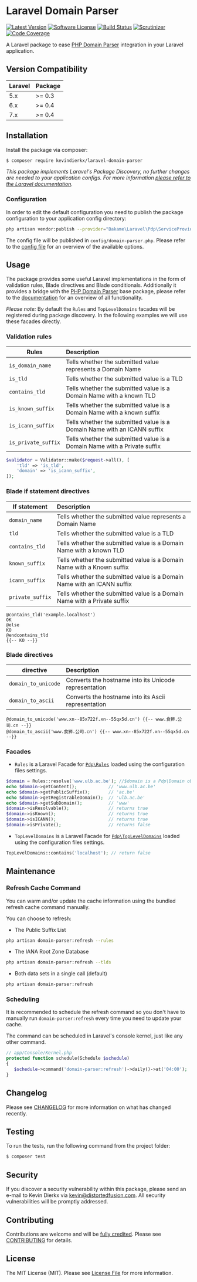 # Laravel Domain Parser

[![Latest Version](https://img.shields.io/github/tag/kevindierkx/laravel-domain-parser.svg?style=flat-square)](https://github.com/kevindierkx/laravel-domain-parser/tags)
[![Software License](https://img.shields.io/badge/license-MIT-brightgreen.svg?style=flat-square)](https://github.com/kevindierkx/laravel-domain-parser/blob/master/LICENSE)
[![Build Status](https://img.shields.io/travis/kevindierkx/laravel-domain-parser.svg?style=flat-square)](https://travis-ci.org/kevindierkx/laravel-domain-parser)
[![Scrutinizer](https://img.shields.io/scrutinizer/g/kevindierkx/laravel-domain-parser.svg?style=flat-square)](https://scrutinizer-ci.com/g/kevindierkx/laravel-domain-parser/)
[![Code Coverage](https://img.shields.io/scrutinizer/coverage/g/kevindierkx/laravel-domain-parser.svg?style=flat-square)](https://scrutinizer-ci.com/g/kevindierkx/laravel-domain-parser/?branch=master)

A Laravel package to ease [PHP Domain Parser](https://github.com/jeremykendall/php-domain-parser) integration in your Laravel application.

## Version Compatibility

 Laravel  | Package
:---------|:----------
 5.x      | >= 0.3
 6.x      | >= 0.4
 7.x      | >= 0.4

## Installation

Install the package via composer:

```bash
$ composer require kevindierkx/laravel-domain-parser
```

*This package implements Laravel's Package Discovery, no further changes are needed to your application configs. For more information [please refer to the Laravel documentation](https://laravel.com/docs/packages#package-discovery).*

### Configuration

In order to edit the default configuration you need to publish the package configuration to your application config directory:

```bash
php artisan vendor:publish --provider="Bakame\Laravel\Pdp\ServiceProvider" --tag=config
```

The config file will be published in `config/domain-parser.php`. Please refer to the [config file](https://github.com/kevindierkx/laravel-domain-parser/blob/master/config/domain-parser.php) for an overview of the available options.

## Usage

The package provides some useful Laravel implementations in the form of validation rules, Blade directives and Blade conditionals. Additionally it provides a bridge with the [PHP Domain Parser](https://github.com/jeremykendall/php-domain-parser) base package, please refer to the [documentation](https://github.com/jeremykendall/php-domain-parser#documentation) for an overview of all functionality.

*Please note:* By default the `Rules` and `TopLevelDomains` facades will be registered during package discovery. In the following examples we will use these facades directly.

### Validation rules

| Rules            | Description |
| ---------------- | :----       |
| `is_domain_name` | Tells whether the submitted value represents a Domain Name |
| `is_tld` | Tells whether the submitted value is a TLD |
| `contains_tld` | Tells whether the submitted value is a Domain Name with a known TLD |
| `is_known_suffix` | Tells whether the submitted value is a Domain Name with a known suffix |
| `is_icann_suffix` | Tells whether the submitted value is a Domain Name with an ICANN suffix |
| `is_private_suffix` | Tells whether the submitted value is a Domain Name with a Private suffix |

```php
$validator = Validator::make($request->all(), [
    'tld' => 'is_tld',
    'domain' => 'is_icann_suffix',
]);
```

### Blade if statement directives
| If statement     | Description |
| ---------------- | :----       |
| `domain_name` | Tells whether the submitted value represents a Domain Name |
| `tld` | Tells whether the submitted value is a TLD |
| `contains_tld` | Tells whether the submitted value is a Domain Name with a known TLD |
| `known_suffix` | Tells whether the submitted value is a Domain Name with a Known suffix |
| `icann_suffix` | Tells whether the submitted value is a Domain Name with an ICANN suffix |
| `private_suffix` | Tells whether the submitted value is a Domain Name with a Private suffix |

```blade
@contains_tld('example.localhost')
OK
@else
KO
@endcontains_tld
{{-- KO --}}
```

### Blade directives
| directive    | Description |
| ---------------- | :----       |
| `domain_to_unicode` | Converts the hostname into its Unicode representation |
| `domain_to_ascii` | Converts the hostname into its Ascii representation |

```blade
@domain_to_unicode('www.xn--85x722f.xn--55qx5d.cn') {{-- www.食狮.公司.cn --}}
@domain_to_ascii('www.食狮.公司.cn') {{-- www.xn--85x722f.xn--55qx5d.cn --}}
```

### Facades
- `Rules` is a Laravel Facade for [`Pdp\Rules`](https://github.com/jeremykendall/php-domain-parser/blob/master/src/Rules.php) loaded using the configuration files settings.

```php
$domain = Rules::resolve('www.ulb.ac.be'); //$domain is a Pdp\Domain object
echo $domain->getContent();            // 'www.ulb.ac.be'
echo $domain->getPublicSuffix();       // 'ac.be'
echo $domain->getRegistrableDomain();  // 'ulb.ac.be'
echo $domain->getSubDomain();          // 'www'
$domain->isResolvable();               // returns true
$domain->isKnown();                    // returns true
$domain->isICANN();                    // returns true
$domain->isPrivate();                  // returns false
```

- `TopLevelDomains` is a Laravel Facade for [`Pdp\TopLevelDomains`](https://github.com/jeremykendall/php-domain-parser/blob/master/src/TopLevelDomains.php) loaded using the configuration files settings.

```php
TopLevelDomains::contains('localhost'); // return false
```

## Maintenance

### Refresh Cache Command

You can warm and/or update the cache information using the bundled refresh cache command manually.

You can choose to refresh:

- The Public Suffix List

```bash
php artisan domain-parser:refresh --rules
```

- The IANA Root Zone Database

```bash
php artisan domain-parser:refresh --tlds
```

- Both data sets in a single call (default)

```bash
php artisan domain-parser:refresh
```

### Scheduling

It is recommended to schedule the refresh command so you don't have to manually run `domain-parser:refresh` every time you need to update your cache.

The command can be scheduled in Laravel's console kernel, just like any other command.

```php
// app/Console/Kernel.php
protected function schedule(Schedule $schedule)
{
   $schedule->command('domain-parser:refresh')->daily()->at('04:00');
}
```

## Changelog
Please see [CHANGELOG](CHANGELOG.md) for more information on what has changed recently.

## Testing

To run the tests, run the following command from the project folder:

``` bash
$ composer test
```

## Security

If you discover a security vulnerability within this package, please send an e-mail to Kevin Dierkx via kevin@distortedfusion.com. All security vulnerabilities will be promptly addressed.

## Contributing

Contributions are welcome and will be [fully credited](https://github.com/kevindierkx/laravel-domain-parser/graphs/contributors). Please see [CONTRIBUTING](.github/CONTRIBUTING.md) for details.

## License

The MIT License (MIT). Please see [License File](LICENSE) for more information.
